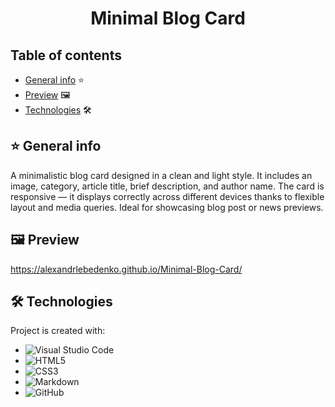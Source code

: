 # **<p style="text-align:center">Minimal Blog Card</p>**

## Table of contents

- [General info](#general-info) ⭐
- [Preview](#Illustrations) 🖼️
- [Technologies](#technologies) 🛠️

## <a id="general-info">⭐ General info</a>

A minimalistic blog card designed in a clean and light style. It includes an image, category, article title, brief description, and author name. The card is responsive — it displays correctly across different devices thanks to flexible layout and media queries. Ideal for showcasing blog post or news previews.

## <a id="Preview">🖼️ Preview</a>

<a style="font-size: 24px">https://alexandrlebedenko.github.io/Minimal-Blog-Card/</a>

## <a id="technologies">🛠️ Technologies</a>

Project is created with:

- ![Visual Studio Code](https://img.shields.io/badge/Visual%20Studio%20Code-0078d7.svg?style=for-the-badge&logo=visual-studio-code&logoColor=white)
- ![HTML5](https://img.shields.io/badge/html5-%23E34F26.svg?style=for-the-badge&logo=html5&logoColor=white)
- ![CSS3](https://img.shields.io/badge/css3-%231572B6.svg?style=for-the-badge&logo=css3&logoColor=white)
- ![Markdown](https://img.shields.io/badge/markdown-%23000000.svg?style=for-the-badge&logo=markdown&logoColor=white)
- ![GitHub](https://img.shields.io/badge/github-%23121011.svg?style=for-the-badge&logo=github&logoColor=white)

